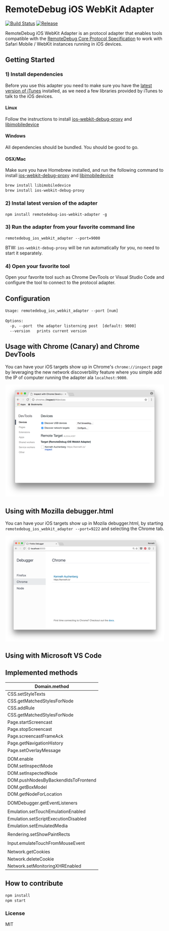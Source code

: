 # RemoteDebug iOS WebKit Adapter

[![Build Status](https://travis-ci.org/RemoteDebug/remotedebug-ios-webkit-adapter.svg?branch=master)](https://travis-ci.org/RemoteDebug/remotedebug-ios-webkit-adapter) <a href="https://github.com/RemoteDebug/remotedebug-ios-webkit-adapter/releases"><img src="https://img.shields.io/github/release/RemoteDebug/remotedebug-ios-webkit-adapter.svg" alt="Release"></a>

RemoteDebug iOS WebKit Adapter is an protocol adapter that enables tools compatible with the [RemoteDebug Core Protocol Specification]() to work with Safari Mobile / WebKit instances running in iOS devices. 

## Getting Started

### 1) Install dependencies

Before you use this adapter you need to make sure you have the [latest version of iTunes](http://www.apple.com/itunes/download/) installed, as we need a few libraries provided by iTunes to talk to the iOS devices.

#### Linux

Follow the instructions to install [ios-webkit-debug-proxy](https://github.com/google/ios-webkit-debug-proxy#installation)  and [libimobiledevice](https://github.com/libimobiledevice/libimobiledevice)

#### Windows
All dependencies should be bundled. You should be good to go.

#### OSX/Mac
Make sure you have Homebrew installed, and run the following command to install [ios-webkit-debug-proxy](https://github.com/google/ios-webkit-debug-proxy) and [libimobiledevice](https://github.com/libimobiledevice/libimobiledevice)

```
brew install libimobiledevice
brew install ios-webkit-debug-proxy
```

### 2) Instal latest version of the adapter

```
npm install remotedebug-ios-webkit-adapter -g
```

### 3) Run the adapter from your favorite command line

```
remotedebug_ios_webkit_adapter --port=9000
```

BTW: `ios-webkit-debug-proxy` will be run automatically for you, no need to start it separately.

### 4) Open your favorite tool

Open your favorite tool such as Chrome DevTools or Visual Studio Code and configure the tool to connect to the protocol adapter.

## Configuration

```
Usage: remotedebug_ios_webkit_adapter --port [num]

Options:
  -p, --port  the adapter listerning post  [default: 9000]
  --version   prints current version

```

## Usage with Chrome (Canary) and Chrome DevTools

You can have your iOS targets show up in Chrome's `chrome://inspect` page by leveraging the new network discoverbility feature where you simple add the IP of computer running the adapter ala `localhost:9000`.

![](.readme/chrome_inspect.png)

## Using with Mozilla debugger.html

You can have your iOS targets show up in Mozila debugger.html, by starting `remotedebug_ios_webkit_adapter --port=9222` and selecting the Chrome tab.

![](.readme/debugger_html.png)

## Using with Microsoft VS Code

## Implemented methods

| Domain.method                              |
|--------------------------------------------|
| CSS.setStyleTexts                          |
| CSS.getMatchedStylesForNode                |
| CSS.addRule                                |
| CSS.getMatchedStylesForNode                |
| Page.startScreencast                       |
| Page.stopScreencast                        |
| Page.screencastFrameAck                    |
| Page.getNavigationHistory                  |
| Page.setOverlayMessage                     |
|                                            |
| DOM.enable                                 |
| DOM.setInspectMode                         |
| DOM.setInspectedNode                       |
| DOM.pushNodesByBackendIdsToFrontend        |
| DOM.getBoxModel                            |
| DOM.getNodeForLocation                     |
|                                            |
| DOMDebugger.getEventListeners              |
|                                            |
| Emulation.setTouchEmulationEnabled         |
| Emulation.setScriptExecutionDisabled       |
| Emulation.setEmulatedMedia                 |
|                                            |
| Rendering.setShowPaintRects                |
|                                            |
| Input.emulateTouchFromMouseEvent           |
|                                            |
| Network.getCookies                         |
| Network.deleteCookie                       |
| Network.setMonitoringXHREnabled            |

## How to contribute

```
npm install
npm start
```

### License
MIT
